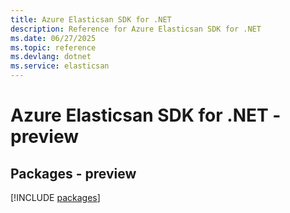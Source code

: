 ```yaml
---
title: Azure Elasticsan SDK for .NET
description: Reference for Azure Elasticsan SDK for .NET
ms.date: 06/27/2025
ms.topic: reference
ms.devlang: dotnet
ms.service: elasticsan
---
```

# Azure Elasticsan SDK for .NET - preview
## Packages - preview
[!INCLUDE [packages](elasticsan-index.md)]